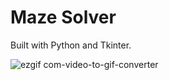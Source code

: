# Maze Solver

Built with Python and Tkinter.

![ezgif com-video-to-gif-converter](https://github.com/user-attachments/assets/67b88607-125d-43b7-b45b-d1ccda1dbbac)
